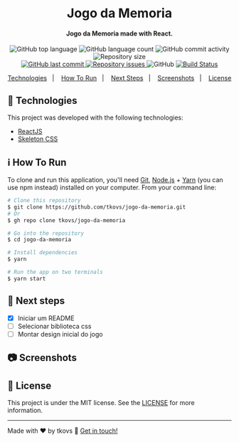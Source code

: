 <h1 align="center">
  <br>
  Jogo da Memoria
</h1>

<h4 align="center">
  Jogo da Memoria made with React.
</h4>
<p align="center">
  <img alt="GitHub top language" src="https://img.shields.io/github/languages/top/tkovs/jogo-da-memoria.svg">

  <img alt="GitHub language count" src="https://img.shields.io/github/languages/count/tkovs/jogo-da-memoria.svg">
  
  <img alt="GitHub commit activity" src="https://img.shields.io/github/commit-activity/m/tkovs/jogo-da-memoria.svg">

  <img alt="Repository size" src="https://img.shields.io/github/repo-size/tkovs/jogo-da-memoria.svg">
  <br />
  <a href="https://github.com/tkovs/jogo-da-memoria/commits/master">
    <img alt="GitHub last commit" src="https://img.shields.io/github/last-commit/tkovs/jogo-da-memoria.svg">
  </a>

  <a href="https://github.com/tkovs/jogo-da-memoria/issues">
    <img alt="Repository issues" src="https://img.shields.io/github/issues/tkovs/jogo-da-memoria.svg">
  </a>

  <img alt="GitHub" src="https://img.shields.io/github/license/tkovs/jogo-da-memoria.svg">
  <a href="https://travis-ci.org/github/tkovs/jogo-da-memoria">
    <img src="https://travis-ci.org/tkovs/jogo-da-memoria.svg?branch=master" alt="Build Status" />
  </a>

  <br />
  
</p>

<p align="center">
  <a href="#rocket-technologies">Technologies</a>&nbsp;&nbsp;&nbsp;|&nbsp;&nbsp;&nbsp;
  <a href="#information_source-how-to-run">How To Run</a>&nbsp;&nbsp;&nbsp;|&nbsp;&nbsp;&nbsp;
  <a href="#runner-next-steps">Next Steps</a>&nbsp;&nbsp;&nbsp;|&nbsp;&nbsp;&nbsp;
  <a href="#camera-screenshots">Screenshots</a>&nbsp;&nbsp;&nbsp;|&nbsp;&nbsp;&nbsp;
  <a href="#memo-license">License</a>
</p>

## :rocket: Technologies

This project was developed with the following technologies:

- [ReactJS](https://reactjs.org)
- [Skeleton CSS](https://getskeleton.com)

## :information_source: How To Run

To clone and run this application, you'll need [Git](https://git-scm.com), [Node.js](https://nodejs.org/en/) + [Yarn](https://yarnpkg.com/) (you can use npm instead) installed on your computer. From your command line:

```bash
# Clone this repository
$ git clone https://github.com/tkovs/jogo-da-memoria.git
# Or
$ gh repo clone tkovs/jogo-da-memoria

# Go into the repository
$ cd jogo-da-memoria

# Install dependencies
$ yarn

# Run the app on two terminals
$ yarn start


```

## :runner: Next steps

- [x] Iniciar um README
- [ ] Selecionar biblioteca css
- [ ] Montar design inicial do jogo

## :camera: Screenshots

## :memo: License

This project is under the MIT license. See the [LICENSE](https://github.com/tkovs/jogo-da-memoria/blob/master/LICENSE) for more information.

---

Made with ♥ by tkovs :wave: [Get in touch!](https://www.linkedin.com/in/tkovs/)

